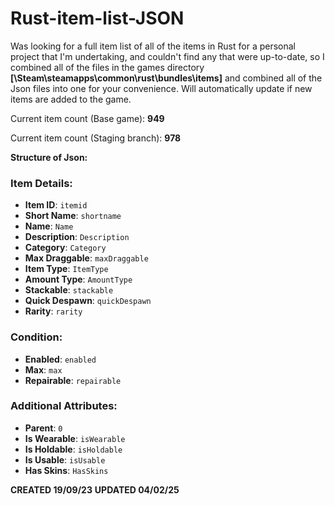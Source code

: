 # Rust-item-list-JSON
Was looking for a full item list of all of the items in Rust for a personal project that I'm undertaking, 
and couldn't find any that were up-to-date, so I combined all of the files in the games directory **[\\Steam\steamapps\common\rust\bundles\items]** and combined all of the Json files into one for your convenience. 
Will automatically update if new items are added to the game. 

Current item count (Base game): **949**

Current item count (Staging branch): **978**



**Structure of Json:**

### Item Details:

- **Item ID**: `itemid`
- **Short Name**: `shortname`
- **Name**: `Name`
- **Description**: `Description`
- **Category**: `Category`
- **Max Draggable**: `maxDraggable`
- **Item Type**: `ItemType`
- **Amount Type**: `AmountType`
- **Stackable**: `stackable`
- **Quick Despawn**: `quickDespawn`
- **Rarity**: `rarity`

### Condition:

- **Enabled**: `enabled`
- **Max**: `max`
- **Repairable**: `repairable`

### Additional Attributes:

- **Parent**: `0`
- **Is Wearable**: `isWearable`
- **Is Holdable**: `isHoldable`
- **Is Usable**: `isUsable`
- **Has Skins**: `HasSkins`

**CREATED 19/09/23**
**UPDATED 04/02/25**

